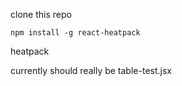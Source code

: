 clone this repo
```
npm install -g react-heatpack
```
heatpack <file>

currently <file> should really be table-test.jsx

